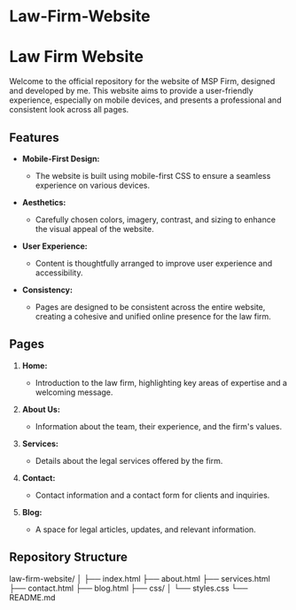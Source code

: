 # Law-Firm-Website
# Law Firm Website

Welcome to the official repository for the website of MSP Firm, designed and developed by me. This website aims to provide a user-friendly experience, especially on mobile devices, and presents a professional and consistent look across all pages.

## Features

- **Mobile-First Design:**
  - The website is built using mobile-first CSS to ensure a seamless experience on various devices.

- **Aesthetics:**
  - Carefully chosen colors, imagery, contrast, and sizing to enhance the visual appeal of the website.

- **User Experience:**
  - Content is thoughtfully arranged to improve user experience and accessibility.

- **Consistency:**
  - Pages are designed to be consistent across the entire website, creating a cohesive and unified online presence for the law firm.

## Pages

1. **Home:**
   - Introduction to the law firm, highlighting key areas of expertise and a welcoming message.

2. **About Us:**
   - Information about the team, their experience, and the firm's values.

3. **Services:**
   - Details about the legal services offered by the firm.

4. **Contact:**
   - Contact information and a contact form for clients and inquiries.

5. **Blog:**
   - A space for legal articles, updates, and relevant information.

## Repository Structure

law-firm-website/
│
├── index.html
├── about.html
├── services.html
├── contact.html
├── blog.html
├── css/
│ └── styles.css
└── README.md
